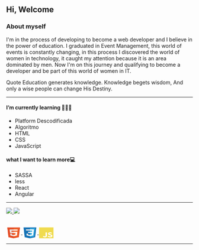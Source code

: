 ## Hi, Welcome 

### About myself

I'm in the process of developing to become a web developer and I believe in the power of education.
I graduated in Event Management, this world of events is constantly changing, in this process I discovered the world of women in technology,
it caught my attention because it is an area dominated by men.
 Now I'm on this journey and qualifying to become a developer and be part of this world of women in IT.
 
 Quote
Education generates knowledge.
Knowledge begets wisdom,
And only a wise people can change His Destiny.

----

#### I’m currently learning 👩🏾‍💻  
- Platform Descodificada
- Algoritmo
- HTML
- CSS
- JavaScript

#### what I want to learn more💻  
- SASSA 
- less
- React 
- Angular

----

 <div>
  <a href="https://github.com/fafibarreto">
  <img height="180em" src="https://github-readme-stats.vercel.app/api?username=fafibarreto&show_icons=true&theme=highcontrast&include_all_commits=true&count_private=true"/>    
   <img height="180em" src="https://github-readme-stats.vercel.app/api/top-langs/?username=fafibarreto&layout=compact&langs_count=7&theme=highcontrast"/>
</div><br>

 <div style="display: inline_block"><br>
  <img align="center" alt="fafi-HTML" height="30" width="40" src="https://raw.githubusercontent.com/devicons/devicon/master/icons/html5/html5-original.svg">
  <img align="center" alt="fafi-CSS" height="30" width="40" src="https://raw.githubusercontent.com/devicons/devicon/master/icons/css3/css3-original.svg">
   <img align="center" alt="fafi-Js" height="30" width="40" src="https://raw.githubusercontent.com/devicons/devicon/master/icons/javascript/javascript-plain.svg">
 </div>
 
 ---

 
